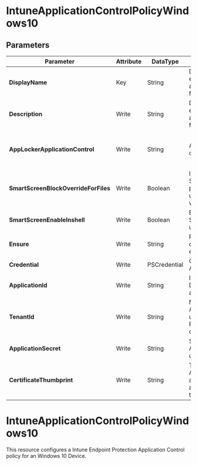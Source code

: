 ﻿# IntuneApplicationControlPolicyWindows10

## Parameters

| Parameter | Attribute | DataType | Description | Allowed Values |
| --- | --- | --- | --- | --- |
| **DisplayName** | Key | String | Display name of the endpoint protection application control policy for Windows 10. ||
| **Description** | Write | String | Description of the endpoint protection application control policy for Windows 10. ||
| **AppLockerApplicationControl** | Write | String | App locker application control mode |notConfigured, enforceComponentsAndStoreApps, auditComponentsAndStoreApps, enforceComponentsStoreAppsAndSmartlocker, auditComponentsStoreAppsAndSmartlocker|
| **SmartScreenBlockOverrideForFiles** | Write | Boolean | Indicates whether or not SmartScreen will not present an option for the user to disregard the warning and run the app. ||
| **SmartScreenEnableInshell** | Write | Boolean | Enforce the use of SmartScreen for all users. ||
| **Ensure** | Write | String | Present ensures the site collection exists, absent ensures it is removed |Present, Absent|
| **Credential** | Write | PSCredential | Credentials of the Intune Admin ||
| **ApplicationId** | Write | String | Id of the Azure Active Directory application to authenticate with. ||
| **TenantId** | Write | String | Name of the Azure Active Directory tenant used for authentication. Format contoso.onmicrosoft.com ||
| **ApplicationSecret** | Write | String | Secret of the Azure Active Directory tenant used for authentication. ||
| **CertificateThumbprint** | Write | String | Thumbprint of the Azure Active Directory application's authentication certificate to use for authentication. ||


# IntuneApplicationControlPolicyWindows10

This resource configures a Intune Endpoint Protection Application Control policy for an Windows 10 Device.


